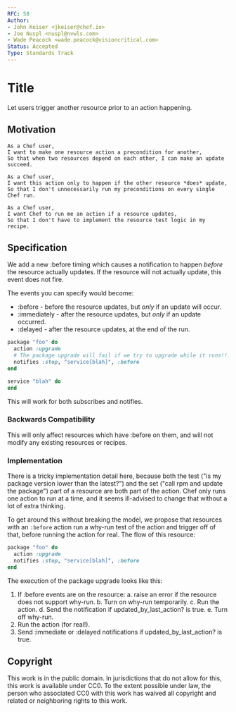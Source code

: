 ```yaml
---
RFC: 58
Author:
- John Keiser <jkeiser@chef.io>
- Joe Nuspl <nuspl@nvwls.com>
- Wade Peacock <wade.peacock@visioncritical.com>
Status: Accepted
Type: Standards Track
---
```


# Title

Let users trigger another resource prior to an action happening.

## Motivation

    As a Chef user,
    I want to make one resource action a precondition for another,
    So that when two resources depend on each other, I can make an update succeed.

    As a Chef user,
    I want this action only to happen if the other resource *does* update,
    So that I don't unnecessarily run my preconditions on every single Chef run.

    As a Chef user,
    I want Chef to run me an action if a resource updates,
    So that I don't have to implement the resource test logic in my recipe.

## Specification

We add a new :before timing which causes a notification to happen
*before* the resource actually updates. If the resource will not actually update,
this event does not fire.

The events you can specify would become:

- :before - before the resource updates, but *only* if an update will occur.
- :immediately - after the resource updates, but *only* if an update occurred.
- :delayed - after the resource updates, at the end of the run.

```ruby
package "foo" do
  action :upgrade
  # The package upgrade will fail if we try to upgrade while it runs!!!
  notifies :stop, "service[blah]", :before
end

service "blah" do
end
```

This will work for both subscribes and notifies.

### Backwards Compatibility

This will only affect resources which have :before on them, and will
not modify any existing resources or recipes.

### Implementation

There is a tricky implementation detail here, because both the test ("is my
package version lower than the latest?") and the set ("call rpm and update the
package") part of a resource are both part of the action. Chef only runs one
action to run at a time, and it seems ill-advised to change that without a lot
of extra thinking.

To get around this without breaking the model, we propose that resources with an
`:before` action run a why-run test of the action and trigger off of
that, before running the action for real. The flow of this resource:

```ruby
package "foo" do
  action :upgrade
  notifies :stop, "service[blah]", :before
end
```

The execution of the package upgrade looks like this:

1. If :before events are on the resource:
   a. raise an error if the resource does not support why-run.
   b. Turn on why-run temporarily.
   c. Run the action.
   d. Send the notification if updated_by_last_action? is true.
   e. Turn off why-run.
2. Run the action (for real!).
3. Send :immediate or :delayed notifications if updated_by_last_action? is true.

## Copyright

This work is in the public domain. In jurisdictions that do not allow for this,
this work is available under CC0. To the extent possible under law, the person
who associated CC0 with this work has waived all copyright and related or
neighboring rights to this work.
